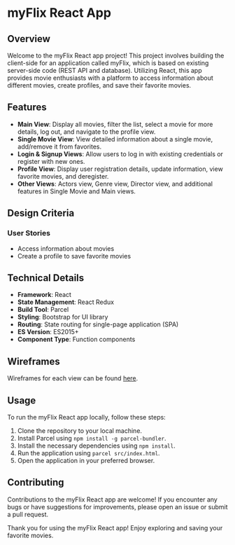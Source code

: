 # myFlix React App

## Overview
Welcome to the myFlix React app project! This project involves building the client-side for an application called myFlix, which is based on existing server-side code (REST API and database). Utilizing React, this app provides movie enthusiasts with a platform to access information about different movies, create profiles, and save their favorite movies.

## Features
- **Main View**: Display all movies, filter the list, select a movie for more details, log out, and navigate to the profile view.
- **Single Movie View**: View detailed information about a single movie, add/remove it from favorites.
- **Login & Signup Views**: Allow users to log in with existing credentials or register with new ones.
- **Profile View**: Display user registration details, update information, view favorite movies, and deregister.
- **Other Views**: Actors view, Genre view, Director view, and additional features in Single Movie and Main views.

## Design Criteria
### User Stories
- Access information about movies
- Create a profile to save favorite movies

## Technical Details
- **Framework**: React
- **State Management**: React Redux
- **Build Tool**: Parcel
- **Styling**: Bootstrap for UI library
- **Routing**: State routing for single-page application (SPA)
- **ES Version**: ES2015+
- **Component Type**: Function components

## Wireframes
Wireframes for each view can be found [here](#).

## Usage
To run the myFlix React app locally, follow these steps:
1. Clone the repository to your local machine.
2. Install Parcel using `npm install -g parcel-bundler`.
3. Install the necessary dependencies using `npm install`.
4. Run the application using `parcel src/index.html`.
5. Open the application in your preferred browser.

## Contributing
Contributions to the myFlix React app are welcome! If you encounter any bugs or have suggestions for improvements, please open an issue or submit a pull request.

Thank you for using the myFlix React app! Enjoy exploring and saving your favorite movies.
